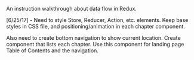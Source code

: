An instruction walkthrough about data flow in Redux.

[6/25/17] - Need to style Store, Reducer, Action, etc. elements. Keep base styles in CSS file, and positioning/animation in each chapter component.

Also need to create bottom navigation to show current location. Create component that lists each chapter. Use this component for landing page Table of Contents and the navigation. 